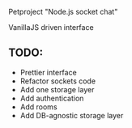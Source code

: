 Petproject "Node.js socket chat"

VanillaJS driven interface

## TODO:

- Prettier interface
- Refactor sockets code
- Add one storage layer
- Add authentication
- Add rooms
- Add DB-agnostic storage layer